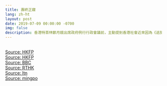 ```yaml
---
title: 壽終正寢
lang: zh-ht
layout: post
date: 2019-07-09 00:00:00 -0700
img: false
description: 香港特首林鄭月娥出席政府例行行政會議前，主動提到香港社會近來因為《逃犯條例》修訂的爭議，形容政府相關工作「完全失敗」，修例建議目前已經「壽終正寢」，她用英文重覆時用了修例「已死」的說法，但拒絕使用「撤回」的字眼。
---
```


<br>[Source: HKFP](https://www.hongkongfp.com/2019/07/09/hong-kongs-carrie-lam-declares-extradition-bill-dead-stops-short-full-withdrawal/)
<br>[Source: HKFP](https://www.hongkongfp.com/2019/07/09/pictures-lennon-wall-message-boards-appear-across-hong-kong-districts-support-anti-extradition-law-protesters/)
<br>[Source: BBC](https://www.bbc.com/zhongwen/trad/chinese-news-48918155)
<br>[Source: RTHK](https://news.rthk.hk/rthk/ch/component/k2/1467371-20190709.htm)
<br>[Source: ltn](https://news.ltn.com.tw/news/world/breakingnews/2847429)
<br>[Source: mingpo](https://news.mingpao.com/ins/%E6%B8%AF%E8%81%9E/article/20190709/s00001/1562670015831/%E3%80%90%E9%80%83%E7%8A%AF%E6%A2%9D%E4%BE%8B%E3%80%91%E5%B8%82%E6%B0%91%E7%99%BC%E8%B5%B7%E5%91%A8%E6%97%A5%E6%B2%99%E7%94%B0%E5%8D%80%E9%81%8A%E8%A1%8C-%E9%99%84%E8%BF%91%E5%B1%85%E6%B0%91-%E5%92%8C%E5%B9%B3%E9%81%8A%E8%A1%8C%E5%8F%AF%E6%8E%A5%E5%8F%97)